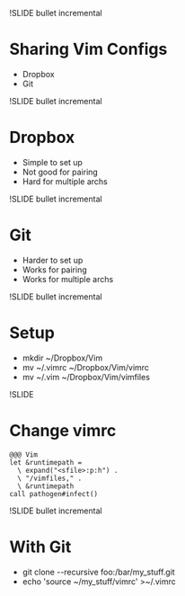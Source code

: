 !SLIDE bullet incremental
# Sharing Vim Configs #

* Dropbox
* Git

!SLIDE bullet incremental
# Dropbox #

* Simple to set up
* Not good for pairing
* Hard for multiple archs

!SLIDE bullet incremental
# Git #

* Harder to set up
* Works for pairing
* Works for multiple archs

!SLIDE bullet incremental
# Setup #

* mkdir ~/Dropbox/Vim
* mv ~/.vimrc ~/Dropbox/Vim/vimrc
* mv ~/.vim ~/Dropbox/Vim/vimfiles

!SLIDE
# Change vimrc #

    @@@ Vim
    let &runtimepath =
      \ expand("<sfile>:p:h") .
      \ "/vimfiles," .
      \ &runtimepath
    call pathogen#infect()

!SLIDE bullet incremental
# With Git #

* git clone --recursive foo:/bar/my_stuff.git
* echo 'source ~/my_stuff/vimrc' >~/.vimrc

